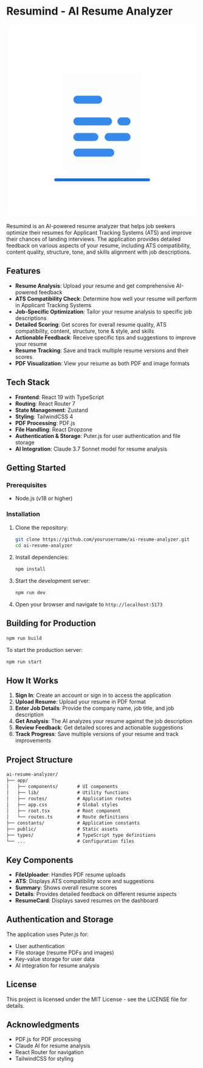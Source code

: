# Resumind - AI Resume Analyzer

![Resumind](./public/images/resume-scan.gif)

Resumind is an AI-powered resume analyzer that helps job seekers optimize their resumes for Applicant Tracking Systems (ATS) and improve their chances of landing interviews. The application provides detailed feedback on various aspects of your resume, including ATS compatibility, content quality, structure, tone, and skills alignment with job descriptions.

## Features

- **Resume Analysis**: Upload your resume and get comprehensive AI-powered feedback
- **ATS Compatibility Check**: Determine how well your resume will perform in Applicant Tracking Systems
- **Job-Specific Optimization**: Tailor your resume analysis to specific job descriptions
- **Detailed Scoring**: Get scores for overall resume quality, ATS compatibility, content, structure, tone & style, and skills
- **Actionable Feedback**: Receive specific tips and suggestions to improve your resume
- **Resume Tracking**: Save and track multiple resume versions and their scores
- **PDF Visualization**: View your resume as both PDF and image formats

## Tech Stack

- **Frontend**: React 19 with TypeScript
- **Routing**: React Router 7
- **State Management**: Zustand
- **Styling**: TailwindCSS 4
- **PDF Processing**: PDF.js
- **File Handling**: React Dropzone
- **Authentication & Storage**: Puter.js for user authentication and file storage
- **AI Integration**: Claude 3.7 Sonnet model for resume analysis

## Getting Started

### Prerequisites

- Node.js (v18 or higher)

### Installation

1. Clone the repository:
   ```bash
   git clone https://github.com/yourusername/ai-resume-analyzer.git
   cd ai-resume-analyzer
   ```

2. Install dependencies:
   ```bash
   npm install
   ```

3. Start the development server:
   ```bash
   npm run dev
   ```

4. Open your browser and navigate to `http://localhost:5173`

## Building for Production

   ```bash
   npm run build
   ```

To start the production server:

   ```bash
   npm run start
   ```

## How It Works

1. **Sign In**: Create an account or sign in to access the application
2. **Upload Resume**: Upload your resume in PDF format
3. **Enter Job Details**: Provide the company name, job title, and job description
4. **Get Analysis**: The AI analyzes your resume against the job description
5. **Review Feedback**: Get detailed scores and actionable suggestions
6. **Track Progress**: Save multiple versions of your resume and track improvements

## Project Structure

```
ai-resume-analyzer/
├── app/
│   ├── components/       # UI components
│   ├── lib/              # Utility functions
│   ├── routes/           # Application routes
│   ├── app.css           # Global styles
│   ├── root.tsx          # Root component
│   └── routes.ts         # Route definitions
├── constants/            # Application constants
├── public/               # Static assets
├── types/                # TypeScript type definitions
└── ...                   # Configuration files
```

## Key Components

- **FileUploader**: Handles PDF resume uploads
- **ATS**: Displays ATS compatibility score and suggestions
- **Summary**: Shows overall resume scores
- **Details**: Provides detailed feedback on different resume aspects
- **ResumeCard**: Displays saved resumes on the dashboard

## Authentication and Storage

The application uses Puter.js for:
- User authentication
- File storage (resume PDFs and images)
- Key-value storage for user data
- AI integration for resume analysis

## License

This project is licensed under the MIT License - see the LICENSE file for details.

## Acknowledgments

- PDF.js for PDF processing
- Claude AI for resume analysis
- React Router for navigation
- TailwindCSS for styling
